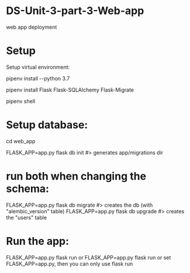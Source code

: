 # DS-Unit-3-part-3-Web-app
web app deployment

# Setup

Setup virtual environment:

pipenv install --python 3.7

pipenv install Flask Flask-SQLAlchemy Flask-Migrate

pipenv shell

# Setup database:

cd web_app

FLASK_APP=app.py flask db init      #> generates app/migrations dir

# run both when changing the schema:

FLASK_APP=app.py flask db migrate   #> creates the db (with "alembic_version" table)
FLASK_APP=app.py flask db upgrade   #> creates the "users" table

# Run the app:

FLASK_APP=app.py flask run or FLASK_APP=app.py flask run or set FLASK_APP=app.py, then you can only use flask run
